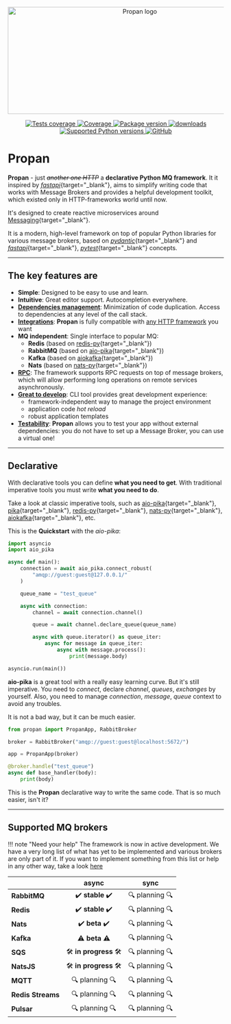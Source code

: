 <p align="center">
    <img src="assets/img/logo-no-background.png" alt="Propan logo" style="height: 250px; width: 600px;"/>
</p>

<p align="center">
    <a href="https://github.com/Lancetnik/Propan/actions/workflows/tests.yml" target="_blank">
        <img src="https://github.com/Lancetnik/Propan/actions/workflows/tests.yml/badge.svg" alt="Tests coverage"/>
    </a>
    <a href="https://coverage-badge.samuelcolvin.workers.dev/redirect/lancetnik/propan" target="_blank">
        <img src="https://coverage-badge.samuelcolvin.workers.dev/lancetnik/propan.svg" alt="Coverage">
    </a>
    <a href="https://pypi.org/project/propan" target="_blank">
        <img src="https://img.shields.io/pypi/v/propan?label=pypi%20package" alt="Package version">
    </a>
    <a href="https://pepy.tech/project/propan" target="_blank">
        <img src="https://static.pepy.tech/personalized-badge/propan?period=total&units=international_system&left_color=grey&right_color=blue&left_text=Downloads" alt="downloads"/>
    </a>
    <br/>
    <a href="https://pypi.org/project/propan" target="_blank">
        <img src="https://img.shields.io/pypi/pyversions/propan.svg" alt="Supported Python versions">
    </a>
    <a href="https://github.com/Lancetnik/Propan/blob/main/LICENSE" target="_blank">
        <img alt="GitHub" src="https://img.shields.io/github/license/Lancetnik/Propan?color=%23007ec6">
    </a>
</p>

# Propan

**Propan** - just *<s>another one HTTP</s>* a **declarative Python MQ framework**. It it inspired by [*fastapi*](https://fastapi.tiangolo.com/ru/){target="_blank"}, aims to simplify writing code that works with Message Brokers and provides a helpful development toolkit, which existed only in HTTP-frameworks world until now.

It's designed to create reactive microservices around [Messaging](https://microservices.io/patterns/communication-style/messaging.html){target="_blank"}.

It is a modern, high-level framework on top of popular Python libraries for various message brokers, based on [*pydantic*](https://docs.pydantic.dev/){target="_blank"} and [*fastapi*](https://fastapi.tiangolo.com/ru/){target="_blank"}, [*pytest*](https://docs.pytest.org/en/7.3.x/){target="_blank"} concepts.

---

## The key features are

* **Simple**: Designed to be easy to use and learn.
* **Intuitive**: Great editor support. Autocompletion everywhere.
* [**Dependencies management**](getting_started/1_quick-start/#dependencies): Minimization of code duplication. Access to dependencies at any level of the call stack.
* [**Integrations**](getting_started/1_quick-start/#http-frameworks-integrations): **Propan** is fully compatible with [any HTTP framework](integrations/1_integrations-index/) you want
* **MQ independent**: Single interface to popular MQ:
    * **Redis** (based on [redis-py]("https://redis.readthedocs.io/en/stable/index.html"){target="_blank"})
    * **RabbitMQ** (based on [aio-pika](https://aio-pika.readthedocs.io/en/latest/){target="_blank"})
    * **Kafka** (based on [aiokafka](https://aiokafka.readthedocs.io/en/stable/){target="_blank"})
    * **Nats** (based on [nats-py](https://github.com/nats-io/nats.py){target="_blank"})
* [**RPC**](getting_started/4_broker/5_rpc/): The framework supports RPC requests on top of message brokers, which will allow performing long operations on remote services asynchronously.
* [**Great to develop**](getting_started/2_cli/): CLI tool provides great development experience:
    * framework-independent way to manage the project environment
    * application code *hot reload*
    * robust application templates
* [**Testability**](getting_started/7_testing): **Propan** allows you to test your app without external dependencies: you do not have to set up a Message Broker, you can use a virtual one!

---

## Declarative

With declarative tools you can define **what you need to get**. With traditional imperative tools you must write **what you need to do**.

Take a look at classic imperative tools, such as [aio-pika](https://aio-pika.readthedocs.io/en/latest/){target="_blank"}, [pika](https://pika.readthedocs.io/en/stable/){target="_blank"}, [redis-py]("https://redis.readthedocs.io/en/stable/index.html"){target="_blank"}, [nats-py](https://github.com/nats-io/nats.py){target="_blank"}, [aiokafka](https://aiokafka.readthedocs.io/en/stable/){target="_blank"}, etc.

This is the **Quickstart** with the *aio-pika*:

```python
import asyncio
import aio_pika

async def main():
    connection = await aio_pika.connect_robust(
        "amqp://guest:guest@127.0.0.1/"
    )

    queue_name = "test_queue"

    async with connection:
        channel = await connection.channel()

        queue = await channel.declare_queue(queue_name)

        async with queue.iterator() as queue_iter:
            async for message in queue_iter:
                async with message.process():
                    print(message.body)

asyncio.run(main())
```

**aio-pika** is a great tool with a really easy learning curve. But it's still imperative. You need to *connect*, declare *channel*, *queues*, *exchanges* by yourself. Also, you need to manage *connection*, *message*, *queue* context to avoid any troubles.

It is not a bad way, but it can be much easier.

```python
from propan import PropanApp, RabbitBroker

broker = RabbitBroker("amqp://guest:guest@localhost:5672/")

app = PropanApp(broker)

@broker.handle("test_queue")
async def base_handler(body):
    print(body)
```

This is the **Propan** declarative way to write the same code. That is so much easier, isn't it?

---

## Supported MQ brokers

!!! note "Need your help"
    The framework is now in active development. We have a very long list of what has yet to be implemented and various brokers are only part of it. If you want to implement something from this list or help in any other way, take a look [here](contributing/1_todo/)

|                   | async                                                   | sync                 |
|-------------------|:-------------------------------------------------------:|:--------------------:|
| **RabbitMQ**      | :heavy_check_mark: **stable** :heavy_check_mark:        | :mag: planning :mag: |
| **Redis**         | :heavy_check_mark: **stable** :heavy_check_mark:        | :mag: planning :mag: |
| **Nats**          | :heavy_check_mark: **beta** :heavy_check_mark:          | :mag: planning :mag: |
| **Kafka**         | :warning: **beta** :warning:                            | :mag: planning :mag: |
| **SQS**           | :hammer_and_wrench: **in progress** :hammer_and_wrench: | :mag: planning :mag: |
| **NatsJS**        | :hammer_and_wrench: **in progress** :hammer_and_wrench: | :mag: planning :mag: |
| **MQTT**          | :mag: planning :mag:                                    | :mag: planning :mag: |
| **Redis Streams** | :mag: planning :mag:                                    | :mag: planning :mag: |
| **Pulsar**        | :mag: planning :mag:                                    | :mag: planning :mag: |
